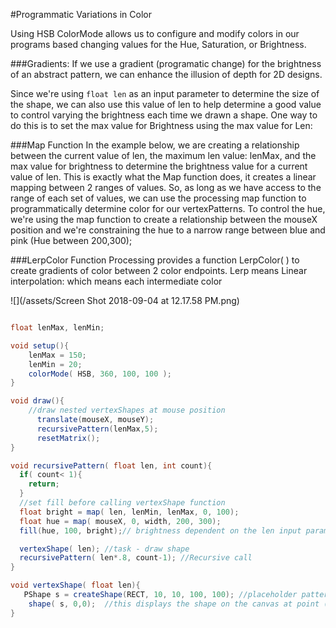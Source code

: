 #Programmatic Variations in Color

Using HSB ColorMode allows us to configure and modify colors in our programs based changing values for the Hue, Saturation, or Brightness.

###Gradients:
If we use a gradient (programatic change) for the brightness of an abstract pattern, we can enhance the illusion of depth for 2D designs.  

Since we're using `float len` as an input parameter to determine the size of the shape, we can also use this value of len to help determine a good value to control varying the brightness each time we drawn a shape.  One way to do this is to set the max value for Brightness using the max value for Len:

###Map Function
In the example below, we are creating a relationship between the current value of len, the maximum len value: lenMax, and the max value for brightness to determine the brightness value for a current value of len.  This is exactly what the Map function does, it creates a linear mapping between 2 ranges of values.  So, as long as we have access to the range of each set of values, we can use the processing map function to programmatically determine color for our vertexPatterns.  To control the hue, we're using the map function to create a relationship between the mouseX position and we're constraining the hue to a narrow range between blue and pink (Hue between 200,300);

###LerpColor Function
Processing provides a function LerpColor(  )  to create gradients of color between 2 color endpoints.  Lerp means Linear interpolation: which means each intermediate color 

![](/assets/Screen Shot 2018-09-04 at 12.17.58 PM.png)

```java

float lenMax, lenMin;

void setup(){
    lenMax = 150;
    lenMin = 20;
    colorMode( HSB, 360, 100, 100 );  
}

void draw(){
    //draw nested vertexShapes at mouse position
      translate(mouseX, mouseY);
      recursivePattern(lenMax,5);
      resetMatrix();
}

void recursivePattern( float len, int count){
  if( count< 1){
    return;
  }
  //set fill before calling vertexShape function
  float bright = map( len, lenMin, lenMax, 0, 100);
  float hue = map( mouseX, 0, width, 200, 300);
  fill(hue, 100, bright);// brightness dependent on the len input parameter.

  vertexShape( len); //task - draw shape
  recursivePattern( len*.8, count-1); //Recursive call
}

void vertexShape( float len){
   PShape s = createShape(RECT, 10, 10, 100, 100); //placeholder pattern
    shape( s, 0,0);  //this displays the shape on the canvas at point (0,0)
}

```







